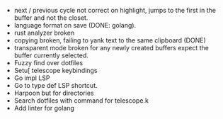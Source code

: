 - next / previous cycle not correct on highlight, jumps to the first in the buffer and not the closet.
- language format on save (DONE: golang).
- rust analyzer broken
- copying broken, failing to yank text to the same clipboard (DONE)
- transparent mode broken for any newly created buffers expect the buffer currently selected.
- Fuzzy find over dotfiles
- Setu[ telescope keybindings
- Go impl LSP
- Go to type def LSP shortcut.
- Harpoon but for directories
- Search dotfiles with command for telescope.k
- Add linter for golang
